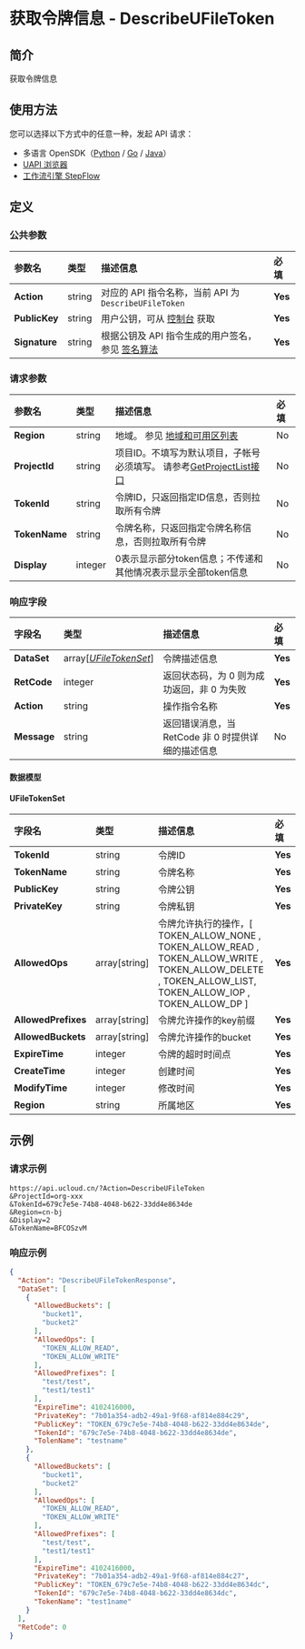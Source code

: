 # 获取令牌信息 - DescribeUFileToken

## 简介

获取令牌信息





## 使用方法

您可以选择以下方式中的任意一种，发起 API 请求：
- 多语言 OpenSDK（[Python](https://github.com/ucloud/ucloud-sdk-python3) / [Go](https://github.com/ucloud/ucloud-sdk-go) / [Java](https://github.com/ucloud/ucloud-sdk-java)）
- [UAPI 浏览器](https://console.ucloud.cn/uapi/detail?id=DescribeUFileToken)
- [工作流引擎 StepFlow](https://console.ucloud.cn/stepflow/manage/)

## 定义

### 公共参数

| 参数名 | 类型 | 描述信息 | 必填 |
|:---|:---|:---|:---|
| **Action**     | string  | 对应的 API 指令名称，当前 API 为 `DescribeUFileToken`                        | **Yes** |
| **PublicKey**  | string  | 用户公钥，可从 [控制台](https://console.ucloud.cn/uapi/apikey) 获取                                             | **Yes** |
| **Signature**  | string  | 根据公钥及 API 指令生成的用户签名，参见 [签名算法](api/summary/signature.md)  | **Yes** |

### 请求参数

| 参数名 | 类型 | 描述信息 | 必填 |
|:---|:---|:---|:---|
| **Region** | string | 地域。 参见 [地域和可用区列表](api/summary/regionlist) |No|
| **ProjectId** | string | 项目ID。不填写为默认项目，子帐号必须填写。 请参考[GetProjectList接口](api/summary/get_project_list) |No|
| **TokenId** | string | 令牌ID，只返回指定ID信息，否则拉取所有令牌 |No|
| **TokenName** | string | 令牌名称，只返回指定令牌名称信息，否则拉取所有令牌 |No|
| **Display** | integer | 0表示显示部分token信息；不传递和其他情况表示显示全部token信息 |No|

### 响应字段

| 字段名 | 类型 | 描述信息 | 必填 |
|:---|:---|:---|:---|
| **DataSet** | array[[*UFileTokenSet*](#UFileTokenSet)] | 令牌描述信息 |**Yes**|
| **RetCode** | integer | 返回状态码，为 0 则为成功返回，非 0 为失败 |**Yes**|
| **Action** | string | 操作指令名称 |**Yes**|
| **Message** | string | 返回错误消息，当 RetCode 非 0 时提供详细的描述信息 |No|

#### 数据模型


#### UFileTokenSet

| 字段名 | 类型 | 描述信息 | 必填 |
|:---|:---|:---|:---|
| **TokenId** | string | 令牌ID |**Yes**|
| **TokenName** | string | 令牌名称 |**Yes**|
| **PublicKey** | string | 令牌公钥 |**Yes**|
| **PrivateKey** | string | 令牌私钥 |**Yes**|
| **AllowedOps** | array[string] | 令牌允许执行的操作，[ TOKEN_ALLOW_NONE , TOKEN_ALLOW_READ , TOKEN_ALLOW_WRITE , TOKEN_ALLOW_DELETE , TOKEN_ALLOW_LIST, TOKEN_ALLOW_IOP , TOKEN_ALLOW_DP ] |**Yes**|
| **AllowedPrefixes** | array[string] | 令牌允许操作的key前缀 |**Yes**|
| **AllowedBuckets** | array[string] | 令牌允许操作的bucket |**Yes**|
| **ExpireTime** | integer | 令牌的超时时间点 |**Yes**|
| **CreateTime** | integer | 创建时间 |**Yes**|
| **ModifyTime** | integer | 修改时间 |**Yes**|
| **Region** | string | 所属地区 |**Yes**|

## 示例

### 请求示例
    
```
https://api.ucloud.cn/?Action=DescribeUFileToken
&ProjectId=org-xxx
&TokenId=679c7e5e-74b8-4048-b622-33dd4e8634de
&Region=cn-bj
&Display=2
&TokenName=BFCOSzvM
```

### 响应示例
    
```json
{
  "Action": "DescribeUFileTokenResponse",
  "DataSet": [
    {
      "AllowedBuckets": [
        "bucket1",
        "bucket2"
      ],
      "AllowedOps": [
        "TOKEN_ALLOW_READ",
        "TOKEN_ALLOW_WRITE"
      ],
      "AllowedPrefixes": [
        "test/test",
        "test1/test1"
      ],
      "ExpireTime": 4102416000,
      "PrivateKey": "7b01a354-adb2-49a1-9f68-af814e884c29",
      "PublicKey": "TOKEN_679c7e5e-74b8-4048-b622-33dd4e8634de",
      "TokenId": "679c7e5e-74b8-4048-b622-33dd4e8634de",
      "TolenName": "testname"
    },
    {
      "AllowedBuckets": [
        "bucket1",
        "bucket2"
      ],
      "AllowedOps": [
        "TOKEN_ALLOW_READ",
        "TOKEN_ALLOW_WRITE"
      ],
      "AllowedPrefixes": [
        "test/test",
        "test1/test1"
      ],
      "ExpireTime": 4102416000,
      "PrivateKey": "7b01a354-adb2-49a1-9f68-af814e884c27",
      "PublicKey": "TOKEN_679c7e5e-74b8-4048-b622-33dd4e8634dc",
      "TokenId": "679c7e5e-74b8-4048-b622-33dd4e8634dc",
      "TokenName": "test1name"
    }
  ],
  "RetCode": 0
}
```




